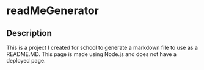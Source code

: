 # readMeGenerator

## Description

This is a project I created for school to generate a markdown file to use as a README.MD. This page is made using Node.js and does not have a deployed page.

